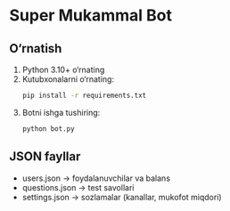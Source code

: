 # Super Mukammal Bot

## O‘rnatish
1. Python 3.10+ o‘rnating
2. Kutubxonalarni o‘rnating:
   ```bash
   pip install -r requirements.txt
   ```
3. Botni ishga tushiring:
   ```bash
   python bot.py
   ```

## JSON fayllar
- users.json -> foydalanuvchilar va balans
- questions.json -> test savollari
- settings.json -> sozlamalar (kanallar, mukofot miqdori)

